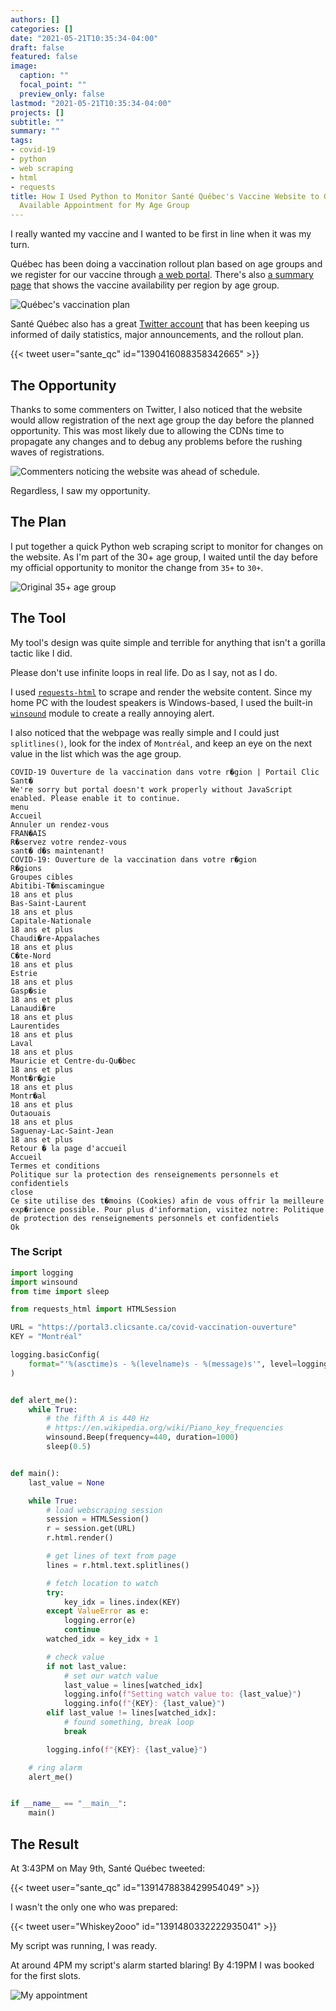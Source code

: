 ```yaml
---
authors: []
categories: []
date: "2021-05-21T10:35:34-04:00"
draft: false
featured: false
image:
  caption: ""
  focal_point: ""
  preview_only: false
lastmod: "2021-05-21T10:35:34-04:00"
projects: []
subtitle: ""
summary: ""
tags:
- covid-19
- python
- web scraping
- html
- requests
title: How I Used Python to Monitor Santé Québec's Vaccine Website to Get the First
  Available Appointment for My Age Group
---
```


I really wanted my vaccine and I wanted to be first in line when it was my turn.

Québec has been doing a vaccination rollout plan based on age groups and we register for our vaccine through [a web portal](https://portal3.clicsante.ca/).
There's also [a summary page](https://portal3.clicsante.ca/covid-vaccination-ouverture) that shows the vaccine availability per region by age group.

![Québec's vaccination plan](E0KS7zHWYAAVdjA.jpg)

Santé Québec also has a great [Twitter account](https://twitter.com/sante_qc) that has been keeping us informed of daily statistics, major announcements, and the rollout plan.

{{< tweet user="sante_qc" id="1390416088358342665" >}}

## The Opportunity

Thanks to some commenters on Twitter, I also noticed that the website would allow registration of the next age group the day before the planned opportunity.
This was most likely due to allowing the CDNs time to propagate any changes and to debug any problems before the rushing waves of registrations.

![Commenters noticing the website was ahead of schedule.](2021-05-21%2010_37_30-Window.png)

Regardless, I saw my opportunity.

## The Plan

I put together a quick Python web scraping script to monitor for changes on the website.
As I'm part of the 30+ age group, I waited until the day before my official opportunity to monitor the change from `35+` to `30+`.

![Original 35+ age group](original.png)

## The Tool

My tool's design was quite simple and terrible for anything that isn't a gorilla tactic like I did.

Please don't use infinite loops in real life.
Do as I say, not as I do.

I used [`requests-html`](https://docs.python-requests.org/projects/requests-html/) to scrape and render the website content.
Since my home PC with the loudest speakers is Windows-based, I used the built-in [`winsound`](https://docs.python.org/3/library/winsound.html) module to create a really annoying alert.

I also noticed that the webpage was really simple and I could just `splitlines()`, look for the index of `Montréal`, and keep an eye on the next value in the list which was the age group.

```text
COVID-19 Ouverture de la vaccination dans votre r�gion | Portail Clic Sant�
We're sorry but portal doesn't work properly without JavaScript enabled. Please enable it to continue.
menu
Accueil
Annuler un rendez-vous
FRAN�AIS
R�servez votre rendez-vous
sant� d�s maintenant!
COVID-19: Ouverture de la vaccination dans votre r�gion
R�gions
Groupes cibles
Abitibi-T�miscamingue
18 ans et plus
Bas-Saint-Laurent
18 ans et plus
Capitale-Nationale
18 ans et plus
Chaudi�re-Appalaches
18 ans et plus
C�te-Nord
18 ans et plus
Estrie
18 ans et plus
Gasp�sie
18 ans et plus
Lanaudi�re
18 ans et plus
Laurentides
18 ans et plus
Laval
18 ans et plus
Mauricie et Centre-du-Qu�bec
18 ans et plus
Mont�r�gie
18 ans et plus
Montr�al
18 ans et plus
Outaouais
18 ans et plus
Saguenay-Lac-Saint-Jean
18 ans et plus
Retour � la page d'accueil
Accueil
Termes et conditions
Politique sur la protection des renseignements personnels et confidentiels
close
Ce site utilise des t�moins (Cookies) afin de vous offrir la meilleure exp�rience possible. Pour plus d'information, visitez notre: Politique de protection des renseignements personnels et confidentiels
Ok
```

### The Script

```python
import logging
import winsound
from time import sleep

from requests_html import HTMLSession

URL = "https://portal3.clicsante.ca/covid-vaccination-ouverture"
KEY = "Montréal"

logging.basicConfig(
    format="'%(asctime)s - %(levelname)s - %(message)s'", level=logging.INFO
)


def alert_me():
    while True:
        # the fifth A is 440 Hz
        # https://en.wikipedia.org/wiki/Piano_key_frequencies
        winsound.Beep(frequency=440, duration=1000)
        sleep(0.5)


def main():
    last_value = None

    while True:
        # load webscraping session
        session = HTMLSession()
        r = session.get(URL)
        r.html.render()

        # get lines of text from page
        lines = r.html.text.splitlines()

        # fetch location to watch
        try:
            key_idx = lines.index(KEY)
        except ValueError as e:
            logging.error(e)
            continue
        watched_idx = key_idx + 1

        # check value
        if not last_value:
            # set our watch value
            last_value = lines[watched_idx]
            logging.info(f"Setting watch value to: {last_value}")
            logging.info(f"{KEY}: {last_value}")
        elif last_value != lines[watched_idx]:
            # found something, break loop
            break

        logging.info(f"{KEY}: {last_value}")

    # ring alarm
    alert_me()


if __name__ == "__main__":
    main()
```

## The Result

At 3:43PM on May 9th, Santé Québec tweeted:

{{< tweet user="sante_qc" id="1391478838429954049" >}}

I wasn't the only one who was prepared:

{{< tweet user="Whiskey2ooo" id="1391480332222935041" >}}

My script was running, I was ready.

At around 4PM my script's alarm started blaring!
By 4:19PM I was booked for the first slots.

![My appointment](2021-05-21%2011_08_00-Window.png)
